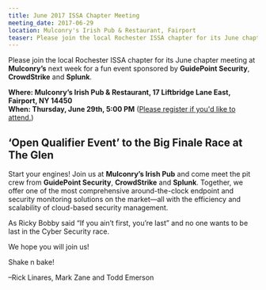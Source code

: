 ```yaml
---
title: June 2017 ISSA Chapter Meeting
meeting_date: 2017-06-29
location: Mulconry's Irish Pub & Restaurant, Fairport
teaser: Please join the local Rochester ISSA chapter for its June chapter meeting at Mulconry’s next week for a fun event sponsored by GuidePoint Security, CrowdStrike and Splunk.
---
```

Please join the local Rochester ISSA chapter for its June chapter meeting at **Mulconry’s** next week for a fun event sponsored by **GuidePoint Security**, **CrowdStrike** and **Splunk**.

**Where: Mulconry’s Irish Pub & Restaurant, 17 Liftbridge Lane East, Fairport, NY 14450<br>
When: Thursday, June 29th, 5:00 PM** ([Please register if you'd like to attend.](https://www.eventbrite.com/e/open-qualifier-event-to-the-big-finale-race-at-the-glen-tickets-35271503015))

## ‘Open Qualifier Event’ to the Big Finale Race at The Glen

Start your engines! Join us at **Mulconry’s Irish Pub** and come meet the pit crew from **GuidePoint Security**, **CrowdStrike** and **Splunk**. Together, we offer one of the most comprehensive around-the-clock endpoint and security monitoring solutions on the market—all with the efficiency and scalability of cloud-based security management.

As Ricky Bobby said “If you ain’t first, you’re last” and no one wants to be last in the Cyber Security race.

We hope you will join us!

Shake n bake!

–Rick Linares, Mark Zane and Todd Emerson
